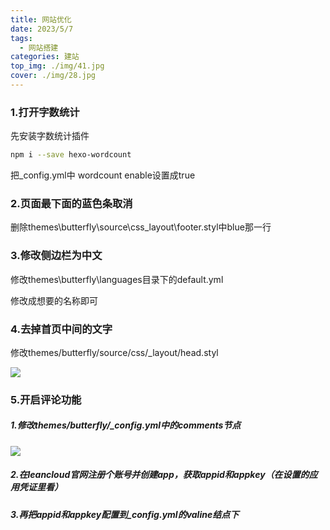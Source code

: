 ```yaml
---
title: 网站优化
date: 2023/5/7
tags: 
  - 网站搭建
categories: 建站
top_img: ./img/41.jpg
cover: ./img/28.jpg
---
```


### 1.打开字数统计

先安装字数统计插件

```sh
npm i --save hexo-wordcount
```

把_config.yml中 wordcount enable设置成true

### 2.页面最下面的蓝色条取消

删除themes\butterfly\source\css\_layout\footer.styl中blue那一行

### 3.修改侧边栏为中文

修改themes\butterfly\languages目录下的default.yml

修改成想要的名称即可

### 4.去掉首页中间的文字

修改themes/butterfly/source/css/_layout/head.styl

![](./img/35.png)

### 5.开启评论功能

##### 	1.修改themes/butterfly/_config.yml中的comments节点 

![](./img/36.png)

##### 	2.在leancloud官网注册个账号并创建app，获取appid和appkey（在设置的应用凭证里看）

##### 	3.再把appid和appkey配置到_config.yml的valine结点下